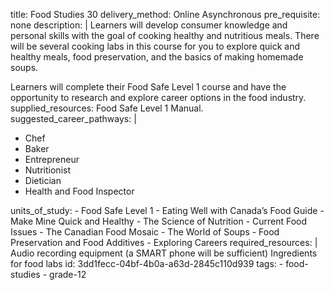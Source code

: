 title: Food Studies 30
delivery_method: Online Asynchronous
pre_requisite: none
description: |
  Learners will develop consumer knowledge and personal skills with the goal of cooking healthy and nutritious meals. There will be several cooking labs in this course for you to explore quick and healthy meals, food preservation, and the basics of making homemade soups.
  
  Learners will complete their Food Safe Level 1 course and have the opportunity to research and explore career options in the food industry.
supplied_resources: Food Safe Level 1 Manual.
suggested_career_pathways: |
  <ul>
  <li>Chef</li>
  <li>Baker</li>
  <li>Entrepreneur</li>
  <li>Nutritionist</li>
  <li>Dietician</li>
  <li>Health and Food Inspector</li>
  </ul>
units_of_study:
  - Food Safe Level 1
  - Eating Well with Canada’s Food Guide
  - Make Mine Quick and Healthy
  - The Science of Nutrition
  - Current Food Issues
  - The Canadian Food Mosaic
  - The World of Soups
  - Food Preservation and Food Additives
  - Exploring Careers
required_resources: |
  Audio recording equipment (a SMART phone will be sufficient)
  Ingredients for food labs
id: 3dd1fecc-04bf-4b0a-a63d-2845c110d939
tags:
  - food-studies
  - grade-12
